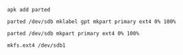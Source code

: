 ```
apk add parted
```

```
parted /dev/sdb mklabel gpt mkpart primary ext4 0% 100%
```

```
parted /dev/sdb mkpart primary ext4 0% 100%
```

```
mkfs.ext4 /dev/sdb1
```